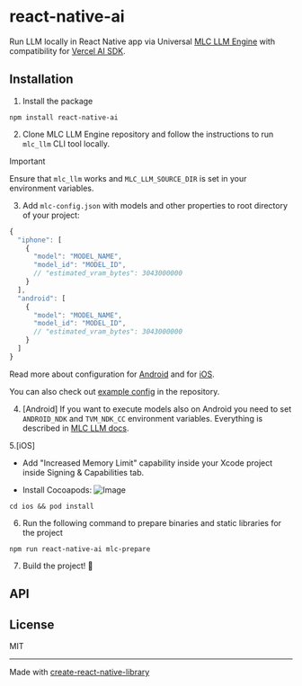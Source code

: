 # react-native-ai

Run LLM locally in React Native app via Universal [MLC LLM Engine](https://github.com/mlc-ai/mlc-llm) with compatibility for [Vercel AI SDK](https://sdk.vercel.ai/docs/).

## Installation

1. Install the package

```
npm install react-native-ai
```

2. Clone MLC LLM Engine repository and follow the instructions to run `mlc_llm` CLI tool locally.

> [!IMPORTANT]
> Ensure that `mlc_llm` works and `MLC_LLM_SOURCE_DIR` is set in your environment variables.

3. Add `mlc-config.json` with models and other properties to root directory of your project:

```js
{
  "iphone": [
    {
      "model": "MODEL_NAME",
      "model_id": "MODEL_ID",
      // "estimated_vram_bytes": 3043000000
    }
  ],
  "android": [
    {
      "model": "MODEL_NAME",
      "model_id": "MODEL_ID",
      // "estimated_vram_bytes": 3043000000
    }
  ]
}
```

Read more about configuration for [Android](https://llm.mlc.ai/docs/deploy/android.html#customize-the-app) and for [iOS](https://llm.mlc.ai/docs/deploy/ios.html#customize-the-app).

You can also check out [example config](https://github.com/callstackincubator/ai/blob/main/example/mlc-config.json) in the repository.

4. [Android] If you want to execute models also on Android you need to set `ANDROID_NDK` and `TVM_NDK_CC` environment variables. Everything is described in [MLC LLM docs](https://llm.mlc.ai/docs/deploy/android.html#id2).

5.[iOS]

- Add "Increased Memory Limit" capability inside your Xcode project inside Signing & Capabilities tab.

- Install Cocoapods:
  ![Image](https://github.com/user-attachments/assets/0f8eec76-2900-48d9-91b8-ad7b3adce235)

```
cd ios && pod install
```

6. Run the following command to prepare binaries and static libraries for the project

```
npm run react-native-ai mlc-prepare
```

7. Build the project! 🚀

## API

## License

MIT

---

Made with [create-react-native-library](https://github.com/callstack/react-native-builder-bob)
